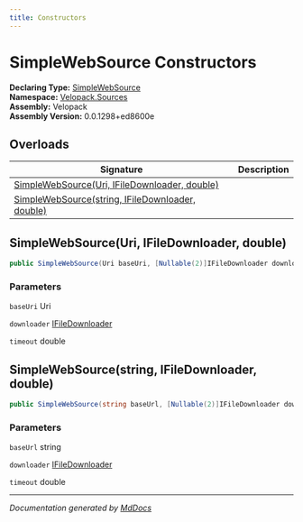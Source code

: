 ```yaml
---
title: Constructors
---
```

<!--  
  <auto-generated>   
    The contents of this file were generated by a tool.  
    Changes to this file may be list if the file is regenerated  
  </auto-generated>   
-->

# SimpleWebSource Constructors

**Declaring Type:** [SimpleWebSource](../index.md)  
**Namespace:** [Velopack.Sources](../../index.md)  
**Assembly:** Velopack  
**Assembly Version:** 0.0.1298+ed8600e

## Overloads

| Signature                                                                                         | Description |
| ------------------------------------------------------------------------------------------------- | ----------- |
| [SimpleWebSource(Uri, IFileDownloader, double)](#simplewebsourceuri-ifiledownloader-double)       |             |
| [SimpleWebSource(string, IFileDownloader, double)](#simplewebsourcestring-ifiledownloader-double) |             |

## SimpleWebSource(Uri, IFileDownloader, double)

```csharp
public SimpleWebSource(Uri baseUri, [Nullable(2)]IFileDownloader downloader = null, double timeout = 30);
```

### Parameters

`baseUri`  Uri

`downloader`  [IFileDownloader](../../IFileDownloader/index.md)

`timeout`  double

## SimpleWebSource(string, IFileDownloader, double)

```csharp
public SimpleWebSource(string baseUrl, [Nullable(2)]IFileDownloader downloader = null, double timeout = 30);
```

### Parameters

`baseUrl`  string

`downloader`  [IFileDownloader](../../IFileDownloader/index.md)

`timeout`  double

___

*Documentation generated by [MdDocs](https://github.com/ap0llo/mddocs)*
